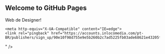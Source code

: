 ## Welcome to GitHub Pages
Web de Designer!
<!DOCTYPE html>
<!--[if IE 6]>
<html id="ie6" lang="pt-BR" prefix="og: http://ogp.me/ns#">
<![endif]-->
<!--[if IE 7]>
<html id="ie7" lang="pt-BR" prefix="og: http://ogp.me/ns#">
<![endif]-->
<!--[if IE 8]>
<html id="ie8" lang="pt-BR" prefix="og: http://ogp.me/ns#">
<![endif]-->
<!--[if !(IE 6) | !(IE 7) | !(IE 8)  ]><!-->
<html lang="pt-BR" prefix="og: http://ogp.me/ns#">
<!--<![endif]-->
<head>
	<meta charset="UTF-8" />
			
	<meta http-equiv="X-UA-Compatible" content="IE=edge">
	<link rel="pingback" href="https://accounts.inlocomedia.com/pt-BR/publishers/sign_up/90e10f98d755e9e5b260b2c7ad5225fb03ade68621e43205ff357a04b66024e4
" />


